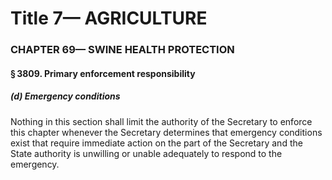 
# Title 7— AGRICULTURE
### CHAPTER 69— SWINE HEALTH PROTECTION
#### § 3809. Primary enforcement responsibility
##### (d) Emergency conditions

Nothing in this section shall limit the authority of the Secretary to enforce this chapter whenever the Secretary determines that emergency conditions exist that require immediate action on the part of the Secretary and the State authority is unwilling or unable adequately to respond to the emergency.

